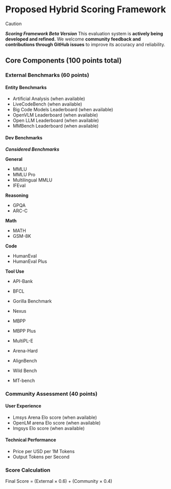 # Proposed Hybrid Scoring Framework

> [!CAUTION]
> ***Scoring Framework Beta Version***
> This evaluation system is **actively being developed and refined.** We welcome **community feedback and contributions through GitHub issues** to improve its accuracy and reliability.

## Core Components (100 points total)

### External Benchmarks (60 points)

#### Entity Benchmarks

- Artificial Analysis (when available)
- LiveCodeBench (when available)
- Big Code Models Leaderboard (when available)
- OpenVLM Leaderboard (when available)
- Open LLM Leaderboard (when available)
- MMBench Leaderboard (when available)

#### Dev Benchmarks

***Considered Benchmarks***

**General**
- MMLU
- MMLU Pro
- Multilingual MMLU 
- IFEval

**Reasoning**
- GPQA
- ARC-C

**Math**
- MATH
- GSM-8K

**Code**
- HumanEval
- HumanEval Plus

**Tool Use**
- API-Bank
- BFCL
- Gorilla Benchmark
- Nexus 

- MBPP
- MBPP Plus
- MultiPL-E
- Arena-Hard
- AlignBench
- Wild Bench
- MT-bench

### Community Assessment (40 points)

#### User Experience 

- Lmsys Arena Elo score (when available)
- OpenLM arena Elo score (when available)
- Imgsys Elo score (when available)

#### Technical Performance

- Price per USD per 1M Tokens
- Output Tokens per Second

### Score Calculation

Final Score = (External × 0.6) + (Community × 0.4)
